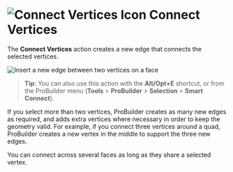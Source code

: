 # ![Connect Vertices Icon](images/icons/Vert_Connect.png) Connect Vertices

The __Connect Vertices__ action creates a new edge that connects the selected vertices.

![Insert a new edge between two vertices on a face](images/ConnectVerts_Example.png)



> **Tip:** You can also use this action with the **Alt/Opt+E** shortcut, or from the ProBuilder menu (**Tools** > **ProBuilder** > **Selection** > **Smart Connect**).

If you select more than two vertices, ProBuilder creates as many new edges as required, and adds extra vertices where necessary in order to keep the geometry valid. For example, if you connect three vertices around a quad, ProBuilder creates a new vertex in the middle to support the three new edges.

You can connect across several faces as long as they share a selected vertex.
